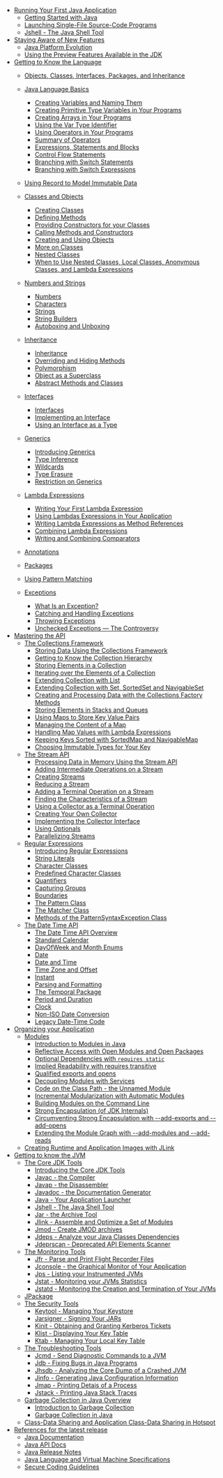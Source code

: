 - [Running Your First Java Application]()
    - [Getting Started with Java]()
    - [Launching Single-File Source-Code Programs]()
    - [Jshell - The Java Shell Tool]()
- [Staying Aware of New Features]()
    - [Java Platform Evolution]()
    - [Using the Preview Features Available in the JDK]()
- [Getting to Know the Language]()
    - [Objects, Classes, Interfaces, Packages, and Inheritance]()
    - [Java Language Basics]()
        - [Creating Variables and Naming Them]()
        - [Creating Primitive Type Variables in Your Programs]()
        - [Creating Arrays in Your Programs]()
        - [Using the Var Type Identifier]()
        - [Using Operators in Your Programs]()
        - [Summary of Operators]()
        - [Expressions, Statements and Blocks]()
        - [Control Flow Statements]()
        - [Branching with Switch Statements]()
        - [Branching with Switch Expressions]()
    - [Using Record to Model Immutable Data]()
    - [Classes and Objects]()
        - [Creating Classes]()
        - [Defining Methods]()
        - [Providing Constructors for your Classes]()
        - [Calling Methods and Constructors]()
        - [Creating and Using Objects]()
        - [More on Classes]()
        - [Nested Classes]()
        - [When to Use Nested Classes, Local Classes, Anonymous Classes, and Lambda Expressions]()
    - [Numbers and Strings]()
        - [Numbers]()
        - [Characters]()
        - [Strings]()
        - [String Builders]()
        - [Autoboxing and Unboxing]()
    - [Inheritance]()
        - [Inheritance]()
        - [Overriding and Hiding Methods]()
        - [Polymorphism]()
        - [Object as a Superclass]()
        - [Abstract Methods and Classes]()
    - [Interfaces]()
        - [Interfaces]()
        - [Implementing an Interface]()
        - [Using an Interface as a Type]()
    - [Generics]()
        - [Introducing Generics]()
        - [Type Inference]()
        - [Wildcards]()
        - [Type Erasure]()
        - [Restriction on Generics]()
    - [Lambda Expressions]()
        - [Writing Your First Lambda Expression]()
        - [Using Lambdas Expressions in Your Application]()
        - [Writing Lambda Expressions as Method References]()
        - [Combining Lambda Expressions]()
        - [Writing and Combining Comparators]()

    - [Annotations]()
    - [Packages]()
    - [Using Pattern Matching]()
    - [Exceptions]()
        - [What Is an Exception?]()
        - [Catching and Handling Exceptions]()
        - [Throwing Exceptions]()
        - [Unchecked Exceptions — The Controversy]()
- [Mastering the API]()
    - [The Collections Framework]()
        - [Storing Data Using the Collections Framework]()
        - [Getting to Know the Collection Hierarchy]()
        - [Storing Elements in a Collection]()
        - [Iterating over the Elements of a Collection]()
        - [Extending Collection with List]()
        - [Extending Collection with Set, SortedSet and NavigableSet]()
        - [Creating and Processing Data with the Collections Factory Methods]()
        - [Storing Elements in Stacks and Queues]()
        - [Using Maps to Store Key Value Pairs]()
        - [Managing the Content of a Map]()
        - [Handling Map Values with Lambda Expressions]()
        - [Keeping Keys Sorted with SortedMap and NavigableMap]()
        - [Choosing Immutable Types for Your Key]()
    - [The Stream API]()
        - [Processing Data in Memory Using the Stream API]()
        - [Adding Intermediate Operations on a Stream]()
        - [Creating Streams]()
        - [Reducing a Stream]()
        - [Adding a Terminal Operation on a Stream]()
        - [Finding the Characteristics of a Stream]()
        - [Using a Collector as a Terminal Operation]()
        - [Creating Your Own Collector]()
        - [Implementing the Collector Interface]()
        - [Using Optionals]()
        - [Parallelizing Streams]()
    - [Regular Expressions]()
        - [Introducing Regular Expressions]()
        - [String Literals]()
        - [Character Classes]()
        - [Predefined Character Classes]()
        - [Quantifiers]()
        - [Capturing Groups]()
        - [Boundaries]()
        - [The Pattern Class]()
        - [The Matcher Class]()
        - [Methods of the PatternSyntaxException Class]()
    - [The Date Time API]()
        - [The Date Time API Overview]()
        - [Standard Calendar]()
        - [DayOfWeek and Month Enums]()
        - [Date]()
        - [Date and Time]()
        - [Time Zone and Offset]()
        - [Instant]()
        - [Parsing and Formatting]()
        - [The Temporal Package]()
        - [Period and Duration]()
        - [Clock]()
        - [Non-ISO Date Conversion]()
        - [Legacy Date-Time Code]()
- [Organizing your Application]()
    - [Modules]()
        - [Introduction to Modules in Java]()
        - [Reflective Access with Open Modules and Open Packages]()
        - [Optional Dependencies with `requires static`]()
        - [Implied Readability with requires transitive]()
        - [Qualified exports and opens]()
        - [Decoupling Modules with Services]()
        - [Code on the Class Path - the Unnamed Module]()
        - [Incremental Modularization with Automatic Modules]()
        - [Building Modules on the Command Line]()
        - [Strong Encapsulation (of JDK Internals)]()
        - [Circumventing Strong Encapsulation with --add-exports and --add-opens]()
        - [Extending the Module Graph with --add-modules and --add-reads]()
    - [Creating Runtime and Application Images with JLink]()
- [Getting to know the JVM]()
    - [The Core JDK Tools]()
        - [Introducing the Core JDK Tools]()
        - [Javac - the Compiler]()
        - [Javap - the Disassembler]()
        - [Javadoc - the Documentation Generator]()
        - [Java - Your Application Launcher]()
        - [Jshell - The Java Shell Tool]()
        - [Jar - the Archive Tool]()
        - [Jlink - Assemble and Optimize a Set of Modules]()
        - [Jmod - Create JMOD archives]()
        - [Jdeps - Analyze your Java Classes Dependencies]()
        - [Jdeprscan - Deprecated API Elements Scanner]()
    - [The Monitoring Tools]()
        - [Jfr - Parse and Print Flight Recorder Files]()
        - [Jconsole - the Graphical Monitor of Your Application]()
        - [Jps - Listing your Instrumented JVMs]()
        - [Jstat - Monitoring your JVMs Statistics]()
        - [Jstatd - Monitoring the Creation and Termination of Your JVMs]()
    - [JPackage]()
    - [The Security Tools]()
        - [Keytool - Managing Your Keystore]()
        - [Jarsigner - Signing Your JARs]()
        - [Kinit - Obtaining and Granting Kerberos Tickets]()
        - [Klist - Displaying Your Key Table]()
        - [Ktab - Managing Your Local Key Table]()
    - [The Troubleshooting Tools]()
        - [Jcmd - Send Diagnostic Commands to a JVM]()
        - [Jdb - Fixing Bugs in Java Programs]()
        - [Jhsdb - Analyzing the Core Dump of a Crashed JVM]()
        - [Jinfo - Generating Java Configuration Information]()
        - [Jmap - Printing Detais of a Process]()
        - [Jstack - Printing Java Stack Traces]()
    - [Garbage Collection in Java Overview]()
        - [Introduction to Garbage Collection]()
        - [Garbage Collection in Java]()
    - [Class-Data Sharing and Application Class-Data Sharing in Hotspot]()
- [References for the latest release]()
    - [Java Documentation]() <!-- https://docs.oracle.com/en/java/javase/19/ -->
    - [Java API Docs]() <!-- https://docs.oracle.com/en/java/javase/19/ -->
    - [Java Release Notes]() <!-- https://www.oracle.com/java/technologies/javase/19-relnotes.html -->
    - [Java Language and Virtual Machine Specifications]() <!-- https://docs.oracle.com/javase/specs/index.html -->
    - [Secure Coding Guidelines]() <!-- https://www.oracle.com/java/technologies/javase/seccodeguide.html -->